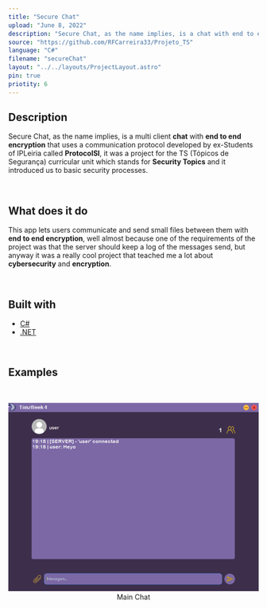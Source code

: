 ```yaml
---
title: "Secure Chat"
upload: "June 8, 2022"
description: "Secure Chat, as the name implies, is a chat with end to end encryption, it was a project for the TS curricular unit"
source: "https://github.com/RFCarreira33/Projeto_TS"
language: "C#"
filename: "secureChat"
layout: "../../layouts/ProjectLayout.astro"
pin: true
priotity: 6
---
```


## Description

Secure Chat, as the name implies, is a multi client **chat** with **end to end encryption** that uses a communication protocol developed by ex-Students of IPLeiria called **ProtocolSI**, it was a project for the TS (Tópicos de Segurança) curricular unit which stands for **Security Topics** and it introduced us to basic security processes.

<br>

## What does it do

This app lets users communicate and send small files between them with **end to end encryption**, well almost because one of the requirements of the project was that the server should keep a log of the messages send, but anyway it was a really cool project that teached me a lot about **cybersecurity** and **encryption**.

<br>

## Built with

- [C#](https://dotnet.microsoft.com/en-us/languages/csharp)
- [.NET](https://dotnet.microsoft.com/)

<br>

## Examples

<br>
<div align="center">

![Main](https://raw.githubusercontent.com/RFCarreira33/Projeto_TS/main/images/chat.png)
Main Chat

</div>
